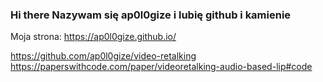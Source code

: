 ### Hi there Nazywam się ap0l0gize i lubię github i kamienie

Moja strona: https://ap0l0gize.github.io/

https://github.com/ap0l0gize/video-retalking
https://paperswithcode.com/paper/videoretalking-audio-based-lip#code

<!--
**ap0l0gize/ap0l0gize** is a ✨ _special_ ✨ repository because its `README.md` (this file) appears on your GitHub profile.

Here are some ideas to get you started:

- 🔭 I’m currently working on ...
- 🌱 I’m currently learning ...
- 👯 I’m looking to collaborate on ...
- 🤔 I’m looking for help with ...
- 💬 Ask me about ...
- 📫 How to reach me: ...
- 😄 Pronouns: ...
- ⚡ Fun fact: ...
-->
